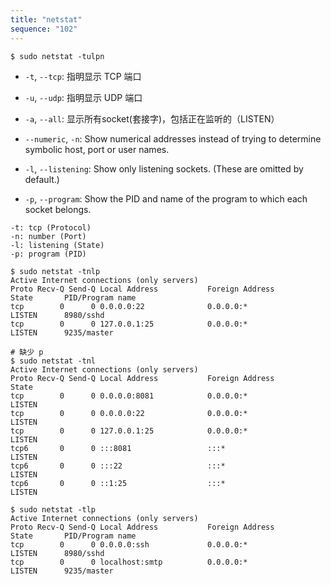 ```yaml
---
title: "netstat"
sequence: "102"
---
```


```text
$ sudo netstat -tulpn
```

- `-t`, `--tcp`: 指明显示 TCP 端口
- `-u`, `--udp`: 指明显示 UDP 端口
- `-a`, `--all`: 显示所有socket(套接字)，包括正在监听的（LISTEN）

- `--numeric`, `-n`: Show numerical addresses instead of trying to determine symbolic host, port or user names.
- `-l`, `--listening`: Show only listening sockets.  (These are omitted by default.)
- `-p`, `--program`: Show the PID and name of the program to which each socket belongs.

```text
-t: tcp (Protocol)
-n: number (Port)
-l: listening (State)
-p: program (PID)
```

```text
$ sudo netstat -tnlp
Active Internet connections (only servers)
Proto Recv-Q Send-Q Local Address           Foreign Address         State       PID/Program name    
tcp        0      0 0.0.0.0:22              0.0.0.0:*               LISTEN      8980/sshd           
tcp        0      0 127.0.0.1:25            0.0.0.0:*               LISTEN      9235/master         
```

```text
# 缺少 p
$ sudo netstat -tnl
Active Internet connections (only servers)
Proto Recv-Q Send-Q Local Address           Foreign Address         State      
tcp        0      0 0.0.0.0:8081            0.0.0.0:*               LISTEN     
tcp        0      0 0.0.0.0:22              0.0.0.0:*               LISTEN     
tcp        0      0 127.0.0.1:25            0.0.0.0:*               LISTEN     
tcp6       0      0 :::8081                 :::*                    LISTEN     
tcp6       0      0 :::22                   :::*                    LISTEN     
tcp6       0      0 ::1:25                  :::*                    LISTEN
```

```text
$ sudo netstat -tlp
Active Internet connections (only servers)
Proto Recv-Q Send-Q Local Address           Foreign Address         State       PID/Program name    
tcp        0      0 0.0.0.0:ssh             0.0.0.0:*               LISTEN      8980/sshd           
tcp        0      0 localhost:smtp          0.0.0.0:*               LISTEN      9235/master
```
